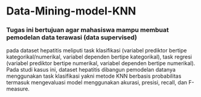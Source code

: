 # Data-Mining-model-KNN

### Tugas ini bertujuan agar mahasiswa mampu membuat pemodelan data terawasi (data supervised)
pada dataset hepatitis meliputi task klasifikasi (variabel prediktor bertipe kategorikal/numerikal,
variabel dependen bertipe kategorikal), task regresi (variabel prediktor bertipe numerikal, variabel
dependen bertipe numerikal). Pada studi kasus ini, dataset hepatitis dibangun pemodelan datanya
menggunakan task klasifikasi yakni metode KNN berbasis probabilitas termasuk
mengevaluasi model menggunakan akurasi, presisi, recall, dan F-measure.
